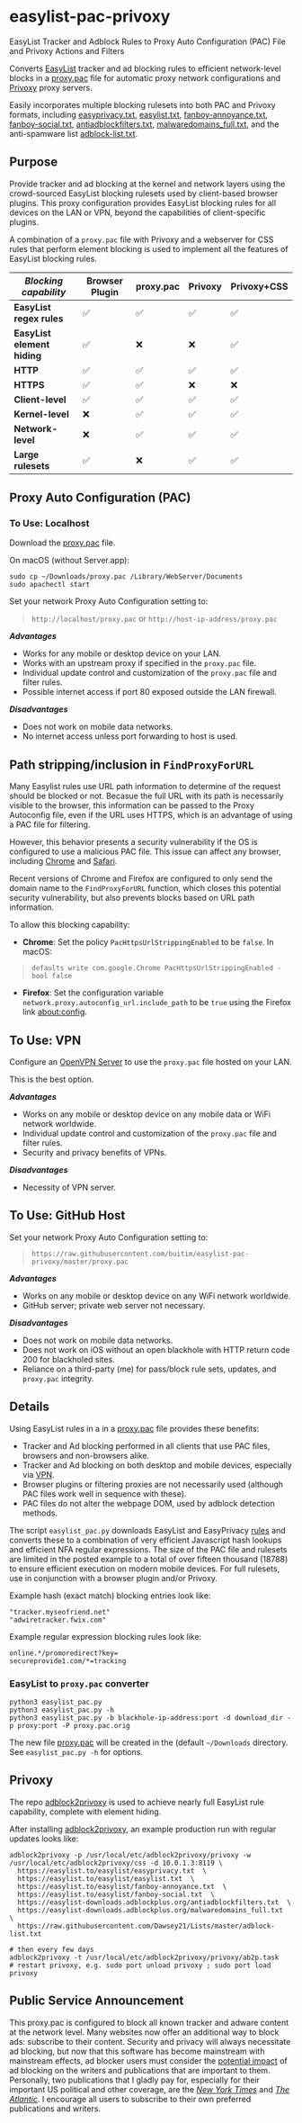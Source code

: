 # easylist-pac-privoxy
EasyList Tracker and Adblock Rules to Proxy Auto Configuration (PAC) File and Privoxy Actions and Filters

Converts [EasyList](https://easylist.to/index.html) tracker and ad blocking rules to efficient network-level blocks in a [proxy.pac](https://raw.githubusercontent.com/buitim/easylist-pac-privoxy/master/proxy.pac) file for automatic proxy network configurations and [Privoxy](http://www.privoxy.org) proxy servers.

Easily incorporates multiple blocking rulesets into both PAC and Privoxy formats, including [easyprivacy.txt](https://easylist.to/easylist/easyprivacy.txt), [easylist.txt](https://easylist.to/easylist/easylist.txt), [fanboy-annoyance.txt](https://easylist.to/easylist/fanboy-annoyance.txt), [fanboy-social.txt](https://easylist.to/easylist/fanboy-social.txt), [antiadblockfilters.txt](https://easylist-downloads.adblockplus.org/antiadblockfilters.txt), [malwaredomains_full.txt](https://easylist-downloads.adblockplus.org/malwaredomains_full.txt), and the anti-spamware list [adblock-list.txt](https://raw.githubusercontent.com/Dawsey21/Lists/master/adblock-list.txt).

## Purpose

Provide tracker and ad blocking at the kernel and network layers using the crowd-sourced EasyList blocking rulesets used by client-based browser plugins. This proxy configuration provides EasyList blocking rules for all devices on the LAN or VPN, beyond the capabilities of client-specific plugins.

A combination of a `proxy.pac` file with Privoxy and a webserver for CSS rules that perform element blocking is used to implement all the features of EasyList blocking rules.

*Blocking capability*       | Browser Plugin | proxy.pac | Privoxy | Privoxy+CSS
---------------------       | -------------- | --------- | ------- | -----------
**EasyList regex rules**    |        ✅      |     ✅    |    ✅   |     ✅
**EasyList element hiding** |        ✅      |     ❌    |    ❌   |     ✅
**HTTP**                    |        ✅      |     ✅    |    ✅   |     ✅
**HTTPS**                   |        ✅      |     ✅    |    ❌   |     ❌
**Client-level**            |        ✅      |     ✅    |    ✅   |     ✅
**Kernel-level**            |        ❌      |     ✅    |    ✅   |     ✅
**Network-level**           |        ❌      |     ✅    |    ✅   |     ✅
**Large rulesets**          |        ✅      |     ❌    |    ✅   |     ✅


## Proxy Auto Configuration (PAC)

### To Use: Localhost

Download the [proxy.pac](https://raw.githubusercontent.com/buitim/easylist-pac-privoxy/master/proxy.pac) file.

On macOS (without Server.app):

```
sudo cp ~/Downloads/proxy.pac /Library/WebServer/Documents
sudo apachectl start
```

Set your network Proxy Auto Configuration setting to:

> `http://localhost/proxy.pac` or `http://host-ip-address/proxy.pac`

***Advantages***

* Works for any mobile or desktop device on your LAN.
* Works with an upstream proxy if specified in the `proxy.pac` file.
* Individual update control and customization of the `proxy.pac` file and filter rules.
* Possible internet access if port 80 exposed outside the LAN firewall.

***Disadvantages***

* Does not work on mobile data networks.
* No internet access unless port forwarding to host is used.

## Path stripping/inclusion in `FindProxyForURL`

Many Easylist rules use URL path information to determine of the request should be blocked or not. Becasue the full URL with 
its path is necessarily visible to the browser, this information can be passed to the Proxy Autoconfig file, even if the URL 
uses HTTPS, which is an advantage of using a PAC file for filtering.

However, this behavior presents a security vulnerability if the OS is configured to use a malicious PAC file. This issue can 
affect any browser, including [Chrome](https://bugs.chromium.org/p/chromium/issues/detail?id=593759) and
[Safari](https://blog.checkpoint.com/2017/04/27/osx-malware-catching-wants-read-https-traffic/).

Recent versions of Chrome and Firefox are configured to only send the domain name to the `FindProxyForURL` function, which 
closes this potential security vulnerability, but also prevents blocks based on URL path information.

To allow this blocking capability:
* **Chrome**: Set the policy `PacHttpsUrlStrippingEnabled` to be `false`. In macOS:
> `defaults write com.google.Chrome PacHttpsUrlStrippingEnabled -bool false`
* **Firefox**: Set the configuration variable `network.proxy.autoconfig_url.include_path` to be `true` using the Firefox link [about:config](about:config).

## To Use: VPN

Configure an [OpenVPN Server](../../../buitim/macos-openvpn-server) to use the `proxy.pac` file hosted on your LAN.

This is the best option.

***Advantages***

* Works on any mobile or desktop device on any mobile data or WiFi network worldwide.
* Individual update control and customization of the `proxy.pac` file and filter rules.
* Security and privacy benefits of VPNs.

***Disadvantages***

* Necessity of VPN server.

## To Use: GitHub Host

Set your network Proxy Auto Configuration setting to:

> `https://raw.githubusercontent.com/buitim/easylist-pac-privoxy/master/proxy.pac`

***Advantages***

* Works on any mobile or desktop device on any WiFi network worldwide.
* GitHub server; private web server not necessary.

***Disadvantages***

* Does not work on mobile data networks.
* Does not work on iOS without an open blackhole with HTTP return code 200 for blackholed sites.
* Reliance on a third-party (me) for pass/block rule sets, updates, and `proxy.pac` integrity.

## Details

Using EasyList rules in a in a [proxy.pac](https://raw.githubusercontent.com/buitim/easylist-pac-privoxy/master/proxy.pac) file provides these benefits:

* Tracker and Ad blocking performed in all clients that use PAC files, browsers and non-browsers alike.
* Tracker and Ad blocking on both desktop and mobile devices, especially via [VPN](../../../buitim/osx-openvpn-server).
* Browser plugins or filtering proxies are not necessarily used (although PAC files work well in sequence with these).
* PAC files do not alter the webpage DOM, used by adblock detection methods.

The script `easylist_pac.py` downloads EasyList and EasyPrivacy [rules](https://adblockplus.org/filter-cheatsheet) and converts these to a combination of very efficient Javascript hash lookups and efficient NFA regular expressions. The size of the PAC file and rulesets are limited in the posted example to a total of over fifteen thousand (18788) to ensure efficient execution on modern mobile devices. For full rulesets, use in conjunction with a browser plugin and/or Privoxy. 

Example hash (exact match) blocking entries look like:

```
"tracker.myseofriend.net"
"adwiretracker.fwix.com"
```

Example regular expression blocking rules look like:

```
online.*/promoredirect?key=
secureprovide1.com/*=tracking
```

### EasyList to `proxy.pac` converter

```
python3 easylist_pac.py
python3 easylist_pac.py -h
python3 easylist_pac.py -b blackhole-ip-address:port -d download_dir -p proxy:port -P proxy.pac.orig
```

The new file [proxy.pac](https://raw.githubusercontent.com/buitim/easylist-pac-privoxy/master/proxy.pac) will be created in the (default `~/Downloads` directory. See `easylist_pac.py -h` for options.

## Privoxy

The repo [adblock2privoxy](../../../adblock2privoxy) is used to achieve nearly full EasyList rule capability, complete with element hiding.

After installing [adblock2privoxy](../../../adblock2privoxy), an example production run with regular updates looks like:

```
adblock2privoxy -p /usr/local/etc/adblock2privoxy/privoxy -w /usr/local/etc/adblock2privoxy/css -d 10.0.1.3:8119 \
  https://easylist.to/easylist/easyprivacy.txt  \
  https://easylist.to/easylist/easylist.txt  \
  https://easylist.to/easylist/fanboy-annoyance.txt  \
  https://easylist.to/easylist/fanboy-social.txt  \
  https://easylist-downloads.adblockplus.org/antiadblockfilters.txt  \
  https://easylist-downloads.adblockplus.org/malwaredomains_full.txt  \
  https://raw.githubusercontent.com/Dawsey21/Lists/master/adblock-list.txt

# then every few days
adblock2privoxy -t /usr/local/etc/adblock2privoxy/privoxy/ab2p.task
# restart privoxy, e.g. sudo port unload privoxy ; sudo port load privoxy
```

## Public Service Announcement 

This proxy.pac is configured to block all known tracker and adware content at the network level. Many websites now offer an additional way to block ads: subscribe to their content. Security and privacy will always necessitate ad blocking, but now that this software has become mainstream with mainstream effects, ad blocker users must consider the [potential impact](http://arstechnica.com/business/2010/03/why-ad-blocking-is-devastating-to-the-sites-you-love/) of ad blocking on the writers and publications that are important to them. Personally, two publications that I gladly pay for, especially for their important US political and other coverage, are the *[New York Times](http://www.nytimes.com)* and *[The Atlantic](http://www.theatlantic.com)*. I encourage all users to subscribe to their own preferred publications and writers.
